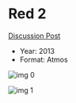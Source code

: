 # Red 2

[Discussion Post](https://www.avsforum.com/threads/bass-eq-for-filtered-movies.2995212/post-58239770)

* Year: 2013
* Format: Atmos

![img 0](https://i.imgur.com/D2T2mke.jpg)

![img 1](https://i.imgur.com/lrcRu7n.jpg)

